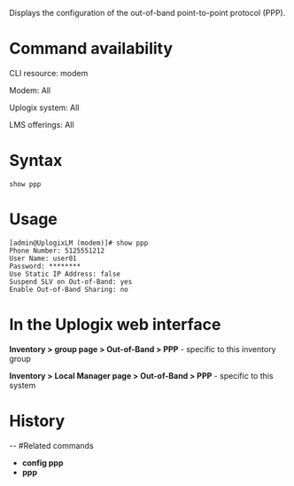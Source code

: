 <!-- 5.4 -->

Displays the configuration of the out-of-band point-to-point protocol (PPP).

# Command availability

CLI resource: modem

Modem: All

Uplogix system: All

LMS offerings: All

# Syntax 

```
show ppp
```

# Usage 

```
[admin@UplogixLM (modem)]# show ppp
Phone Number: 5125551212
User Name: user01
Password: ********
Use Static IP Address: false
Suspend SLV on Out-of-Band: yes
Enable Out-of-Band Sharing: no

```

# In the Uplogix web interface

**Inventory > group page > Out-of-Band > PPP** - specific to this inventory group

**Inventory > Local Manager page > Out-of-Band > PPP** - specific to this system

# History 
--
#Related commands 

- **config ppp**
- **ppp**
